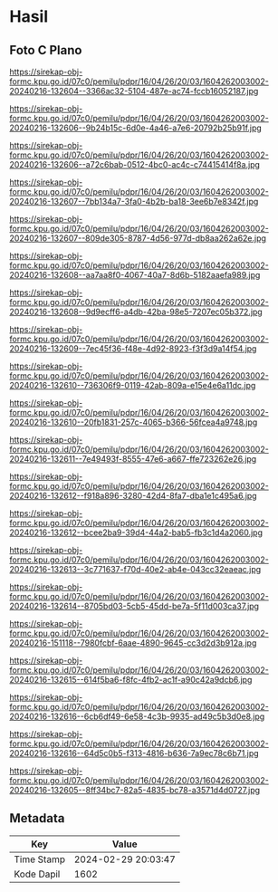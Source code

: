 # Hasil

## Foto C Plano

https://sirekap-obj-formc.kpu.go.id/07c0/pemilu/pdpr/16/04/26/20/03/1604262003002-20240216-132604--3366ac32-5104-487e-ac74-fccb16052187.jpg

https://sirekap-obj-formc.kpu.go.id/07c0/pemilu/pdpr/16/04/26/20/03/1604262003002-20240216-132606--9b24b15c-6d0e-4a46-a7e6-20792b25b91f.jpg

https://sirekap-obj-formc.kpu.go.id/07c0/pemilu/pdpr/16/04/26/20/03/1604262003002-20240216-132606--a72c6bab-0512-4bc0-ac4c-c74415414f8a.jpg

https://sirekap-obj-formc.kpu.go.id/07c0/pemilu/pdpr/16/04/26/20/03/1604262003002-20240216-132607--7bb134a7-3fa0-4b2b-ba18-3ee6b7e8342f.jpg

https://sirekap-obj-formc.kpu.go.id/07c0/pemilu/pdpr/16/04/26/20/03/1604262003002-20240216-132607--809de305-8787-4d56-977d-db8aa262a62e.jpg

https://sirekap-obj-formc.kpu.go.id/07c0/pemilu/pdpr/16/04/26/20/03/1604262003002-20240216-132608--aa7aa8f0-4067-40a7-8d6b-5182aaefa989.jpg

https://sirekap-obj-formc.kpu.go.id/07c0/pemilu/pdpr/16/04/26/20/03/1604262003002-20240216-132608--9d9ecff6-a4db-42ba-98e5-7207ec05b372.jpg

https://sirekap-obj-formc.kpu.go.id/07c0/pemilu/pdpr/16/04/26/20/03/1604262003002-20240216-132609--7ec45f36-f48e-4d92-8923-f3f3d9a14f54.jpg

https://sirekap-obj-formc.kpu.go.id/07c0/pemilu/pdpr/16/04/26/20/03/1604262003002-20240216-132610--736306f9-0119-42ab-809a-e15e4e6a11dc.jpg

https://sirekap-obj-formc.kpu.go.id/07c0/pemilu/pdpr/16/04/26/20/03/1604262003002-20240216-132610--20fb1831-257c-4065-b366-56fcea4a9748.jpg

https://sirekap-obj-formc.kpu.go.id/07c0/pemilu/pdpr/16/04/26/20/03/1604262003002-20240216-132611--7e49493f-8555-47e6-a667-ffe723262e26.jpg

https://sirekap-obj-formc.kpu.go.id/07c0/pemilu/pdpr/16/04/26/20/03/1604262003002-20240216-132612--f918a896-3280-42d4-8fa7-dba1e1c495a6.jpg

https://sirekap-obj-formc.kpu.go.id/07c0/pemilu/pdpr/16/04/26/20/03/1604262003002-20240216-132612--bcee2ba9-39d4-44a2-bab5-fb3c1d4a2060.jpg

https://sirekap-obj-formc.kpu.go.id/07c0/pemilu/pdpr/16/04/26/20/03/1604262003002-20240216-132613--3c771637-f70d-40e2-ab4e-043cc32eaeac.jpg

https://sirekap-obj-formc.kpu.go.id/07c0/pemilu/pdpr/16/04/26/20/03/1604262003002-20240216-132614--8705bd03-5cb5-45dd-be7a-5f11d003ca37.jpg

https://sirekap-obj-formc.kpu.go.id/07c0/pemilu/pdpr/16/04/26/20/03/1604262003002-20240216-151118--7980fcbf-6aae-4890-9645-cc3d2d3b912a.jpg

https://sirekap-obj-formc.kpu.go.id/07c0/pemilu/pdpr/16/04/26/20/03/1604262003002-20240216-132615--614f5ba6-f8fc-4fb2-ac1f-a90c42a9dcb6.jpg

https://sirekap-obj-formc.kpu.go.id/07c0/pemilu/pdpr/16/04/26/20/03/1604262003002-20240216-132616--6cb6df49-6e58-4c3b-9935-ad49c5b3d0e8.jpg

https://sirekap-obj-formc.kpu.go.id/07c0/pemilu/pdpr/16/04/26/20/03/1604262003002-20240216-132616--64d5c0b5-f313-4816-b636-7a9ec78c6b71.jpg

https://sirekap-obj-formc.kpu.go.id/07c0/pemilu/pdpr/16/04/26/20/03/1604262003002-20240216-132605--8ff34bc7-82a5-4835-bc78-a3571d4d0727.jpg


## Metadata

| Key        | Value               |
| ---------- | ------------------- |
| Time Stamp | 2024-02-29 20:03:47 |
| Kode Dapil | 1602                |




